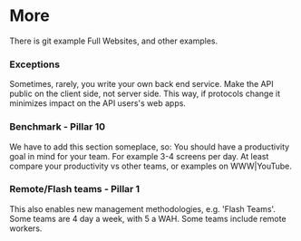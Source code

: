
# More

There is git example Full Websites, and other examples.

### Exceptions 

Sometimes, rarely, you write your own back end service.
Make the API public on the client side, not server side. This way, if protocols change it minimizes impact on the API users's web apps.

### Benchmark - Pillar 10

We have to add this section someplace, so:
You should have a productivity goal in mind for your team. For example 3-4 screens per day. At least compare your productivity vs other teams, or examples on WWW|YouTube.


### Remote/Flash teams - Pillar 1

This also enables new management methodologies, e.g. 'Flash Teams'. Some teams are 4 day a week, with 5 a WAH. Some teams include remote workers.


